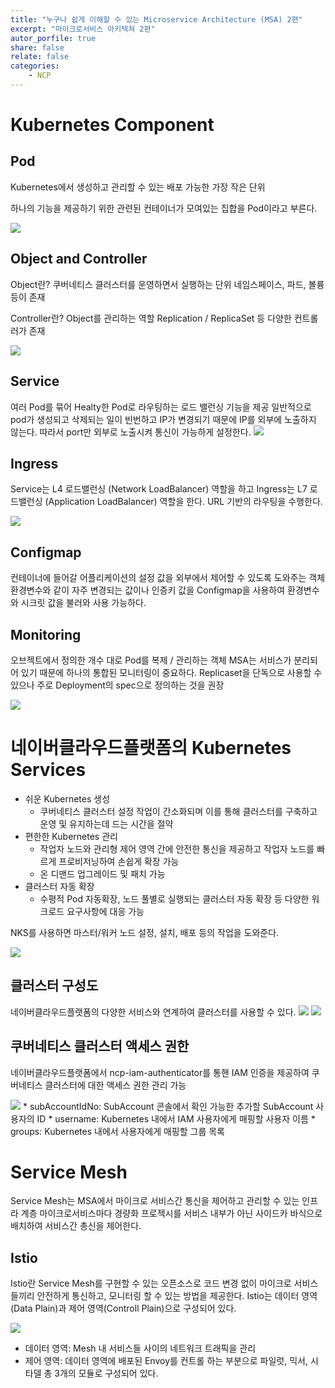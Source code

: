 ```yaml
---
title: "누구나 쉽게 이해할 수 있는 Microservice Architecture (MSA) 2편"
excerpt: "마이크로서비스 아키텍쳐 2편"
autor_porfile: true
share: false
relate: false
categories:
    - NCP
---
```

# Kubernetes Component
## Pod
Kubernetes에서 생성하고 관리할 수 있는 배포 가능한 가장 작은 단위

하나의 기능을 제공하기 위한 관련된 컨테이너가 모여있는 집합을 Pod이라고 부른다.

<img src="../../assets/images/blogImg/ncp_pod.png"/>

## Object and Controller
Object란? 쿠버네티스 클러스터를 운영하면서 실행하는 단위
네임스페이스, 파드, 볼륭 등이 존재

Controller란? Object를 관리하는 역할
Replication / ReplicaSet 등 다양한 컨트롤러가 존재

<img src="../../assets/images/blogImg/ncp_kubernetes_object_controller.png"/>

## Service
여러 Pod를 묶어 Healty한 Pod로 라우팅하는 로드 밸런싱 기능을 제공
일반적으로 pod가 생성되고 삭제되는 일이 빈번하고 IP가 변경되기 때문에 IP를 외부에 노출하지 않는다. 따라서 port만 외부로 노출시켜 통신이 가능하게 설정한다.
<img src="../../assets/images/blogImg/ncp_kubernetes_service_controller.png"/>

## Ingress
Service는 L4 로드밸런싱 (Network LoadBalancer) 역할을 하고 Ingress는 L7 로드밸런싱 (Application LoadBalancer) 역할을 한다.
URL 기반의 라우팅을 수행한다.

<img src="../../assets/images/blogImg/ncp_kubernetes_ingress.png"/>

## Configmap
컨테이너에 들어갈 어플리케이션의 설정 값을 외부에서 제어할 수 있도록 도와주는 객체
환경변수와 같이 자주 변경되는 값이나 인증키 값을 Configmap을 사용하여 환경변수와 시크릿 값을 불러와 사용 가능하다.

## Monitoring
오브젝트에서 정의한 개수 대로 Pod를 복제 / 관리하는 객체
MSA는 서비스가 분리되어 있기 때문에 하나의 통합된 모니터링이 중요하다.
Replicaset을 단독으로 사용할 수 있으나 주로 Deployment의 spec으로 정의하는 것을 권장

<img src="../../assets/images/blogImg/ncp_kubernetes_monitoring.png"/>

# 네이버클라우드플랫폼의 Kubernetes Services
* 쉬운 Kubernetes 생성
  * 쿠버네티스 클러스터 설정 작업이 간소화되며 이를 통해 클러스터를 구축하고 운영 및 유지하는데 드는 시간을 절약
* 편한한 Kubernetes 관리
  * 작업자 노드와 관리형 제어 영역 간에 안전한 통신을 제공하고 작업자 노드를 빠르게 프로비저닝하여 손쉽게 확장 가능
  * 온 디맨드 업그레이드 및 패치 가능
* 클러스터 자동 확장
  * 수평적 Pod 자동확장, 노드 풀별로 실행되는 클러스터 자동 확장 등 다양한 워크로드 요구사항에 대응 가능

NKS를 사용하면 마스터/워커 노드 설정, 설치, 배포 등의 작업을 도와준다.

<img src="../../assets/images/blogImg/nks.png"/>

## 클러스터 구성도
네이버클라우드플랫폼의 다양한 서비스와 연계하여 클러스터를 사용할 수 있다.
<img src="../../assets/images/blogImg/nks_architecture.png"/>
<img src="../../assets/images/blogImg/nks_architecture2.png"/>

## 쿠버네티스 클러스터 액세스 권한
네이버클라우드플랫폼에서 ncp-iam-authenticator를 통핸 IAM 인증을 제공하여 쿠버네티스 클러스터에 대한 액세스 권한 관리 가능

<img src="../../assets/images/blogImg/ncp_cluster_iam.png"/>
* subAccountIdNo: SubAccount 콘솔에서 확인 가능한 추가할 SubAccount 사용자의 ID
* username: Kubernetes 내에서 IAM 사용자에게 매핑할 사용자 이름
* groups: Kubernetes 내에서 사용자에게 매핑할 그룹 목록


# Service Mesh
Service Mesh는 MSA에서 마이크로 서비스간 통신을 제어하고 관리할 수 있는 인프라 계층
마이크로서비스마다 경량화 프로젝시를 서비스 내부가 아닌 사이드카 바식으로 배치하여 서비스간 총신을 제어한다.

## Istio
Istio란 Service Mesh를 구현할 수 있는 오픈소스로 코드 변경 없이 마이크로 서비스들끼리 안전하게 통신하고, 모니터링 할 수 있는 방법을 제공한다.
Istio는 데이터 영역(Data Plain)과 제어 영역(Controll Plain)으로 구성되어 있다.

<img src="../../assets/images/blogImg/istio.png"/>

* 데이터 영역: Mesh 내 서비스들 사이의 네트워크 트래픽을 관리
* 제어 영역: 데이터 영역에 배포된 Envoy를 컨트롤 하는 부분으로 파일럿, 믹서, 시타델 총 3개의 모듈로 구성되어 있다.